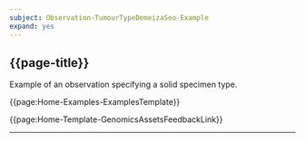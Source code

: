 ```yaml
---
subject: Observation-TumourTypeDemeizaSeo-Example
expand: yes
---
```


## {{page-title}}

Example of an observation specifying a solid specimen type.


{{page:Home-Examples-ExamplesTemplate}}



<div id="Feedback" class="tabcontent">
{{page:Home-Template-GenomicsAssetsFeedbackLink}}
</div>

---
